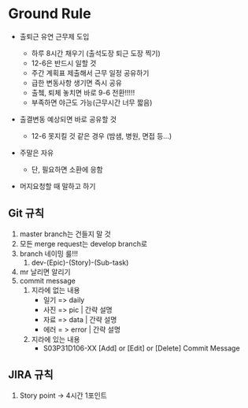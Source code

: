 # Ground Rule

- 출퇴근 유연 근무제 도입

  - 하루 8시간 채우기 (출석도장 퇴근 도장 찍기)
  - 12-6은 반드시 일할 것
  - 주간 계획표 제출해서 근무 일정 공유하기 
  - 급한 변동사항 생기면 즉시 공유 
  - 출쳌, 퇴체 놓치면 바로 9-6 전환!!!!!
  - 부족하면 야근도 가능(근무시간 너무 짧음)

  

- 출결변동 예상되면 바로 공유할 것

  - 12-6 못지킬 것 같은 경우 (밤샘, 병원, 면접 등...)

  

- 주말은 자유 

  - 단, 필요하면 소환에 응함



- 머지요청할 때 말하고 하기 





## Git 규칙

1. master branch는 건들지 말 것 
2. 모든 merge request는 develop branch로 
3. branch 네이밍 룰!!!
   1. dev-(Epic)-(Story)-(Sub-task)
4. mr 날리면 알리기 
5. commit message
   1. 지라에 없는 내용 
      - 일기 => daily
      - 사진 => pic |  간략 설명 
      - 자료 => data |  간략 설명 
      - 에러 = > error | 간략 설명 
   2. 지라에 있는 내용 
      - S03P31D106-XX [Add] or [Edit] or [Delete] Commit Message



## JIRA 규칙

1. Story point -> 4시간 1포인트 